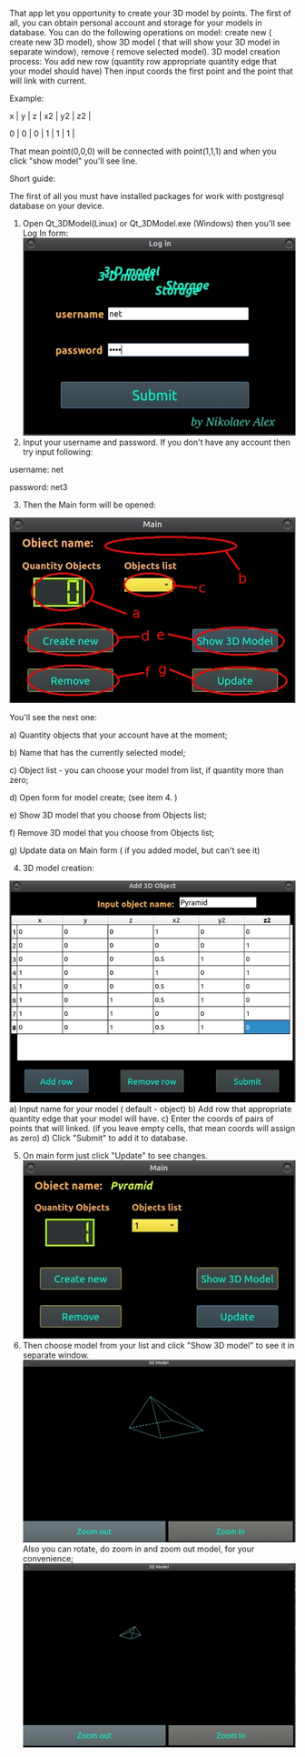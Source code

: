That app let you opportunity to create your 3D model by points. The first of all, you can obtain personal account and storage for your models in database. You can do the following operations on model: create new ( create new 3D model), show 3D model ( that will show your 3D model in separate window), remove ( remove selected model). 
3D model creation process:
You add new row (quantity row appropriate quantity edge that your model should have)
Then input coords the first point and the point that will link with current.

Example:

x	|	y	|	z	|	x2	|	y2	|	z2	|

0	|	0	|	0	|	1 	|	1	  |	1	  |

That mean point(0,0,0) will be connected with point(1,1,1) and when you click "show model" you'll see line.


Short guide:

The first of all you must have installed packages for work with postgresql database on your device.
1. Open Qt_3DModel(Linux) or Qt_3DModel.exe (Windows) then you'll see Log In form:
![Log_In_Form](https://github.com/TonyEastwood/Qt_3dMode_Storage/blob/master/img/1.jpg)
2. Input your username and password. If you don't have any account then try input following:

username: net

password: net3

3. Then the Main form will be opened:

![Main_Form](https://github.com/TonyEastwood/Qt_3dMode_Storage/blob/master/img/2.jpg)

You'll see the next one:

a) Quantity objects that your account have at the moment;

b) Name that has the currently selected model;

c) Object list - you can choose your model from list, if quantity more than zero;

d) Open form for model create;	(see item 4. )

e) Show 3D model that you choose from Objects list;

f) Remove 3D model that you choose from Objects list;

g) Update data on Main form ( if you added model, but can't see it)

4. 3D model creation:

![Form_Create](https://github.com/TonyEastwood/Qt_3dMode_Storage/blob/master/img/3.jpg)
a) Input name for your model ( default - object)
b) Add row that appropriate quantity edge that your model will have.
c) Enter the coords of pairs of points that will linked.
(if you leave empty cells, that mean coords will assign as zero)
d) Click "Submit" to add it to database.

5. On main form just click "Update" to see changes.
![Form_Update](https://github.com/TonyEastwood/Qt_3dMode_Storage/blob/master/img/4.jpg)
6. Then choose model from your list and click "Show 3D model" to see it in separate window.
![Show_Model](https://github.com/TonyEastwood/Qt_3dMode_Storage/blob/master/img/5.jpg)
Also you can rotate, do zoom in and zoom out model, for your convenience;
![Zoom_Out](https://github.com/TonyEastwood/Qt_3dMode_Storage/blob/master/img/6.jpg)




